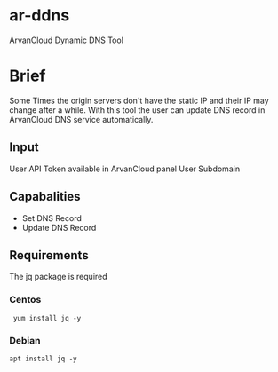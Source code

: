 # ar-ddns
ArvanCloud Dynamic DNS Tool

# Brief
Some Times the origin servers don't have the static IP and their IP may change after a while.
With this tool the user can update DNS record in ArvanCloud DNS service automatically.

## Input
User API Token available in ArvanCloud panel
User Subdomain

## Capabalities
* Set DNS Record 
* Update DNS Record

## Requirements
The jq package is required

### Centos
```
 yum install jq -y
```
### Debian
```
apt install jq -y
```

